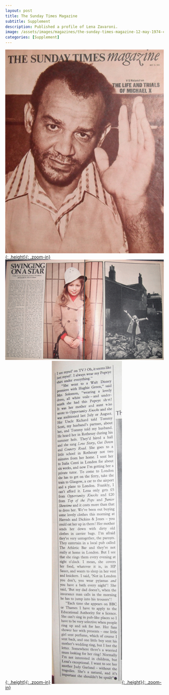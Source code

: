 ```yaml
---
layout: post
title: The Sunday Times Magazine
subtitle: Supplement
description: Published a profile of Lena Zavaroni.
image: /assets/images/magazines/the-sunday-times-magazine-12-may-1974-cover.jpg
categories: [Supplement]
---
```


[![](/assets/images/magazines/the-sunday-times-magazine-12-may-1974-cover.jpg){: .height}{: .zoom-in}](/assets/images/magazines/the-sunday-times-magazine-12-may-1974-cover.jpg)
[![](/assets/images/magazines/the-sunday-times-magazine-12-may-1974-inside-1.jpg){: .height}{: .zoom-in}](/assets/images/magazines/the-sunday-times-magazine-12-may-1974-inside-1.jpg)
[![](/assets/images/magazines/the-sunday-times-magazine-12-may-1974-inside-2.jpg){: .height}{: .zoom-in}](/assets/images/magazines/the-sunday-times-magazine-12-may-1974-inside-2.jpg)

<style>
.height {width:auto; height:283.15px;}
</style>

